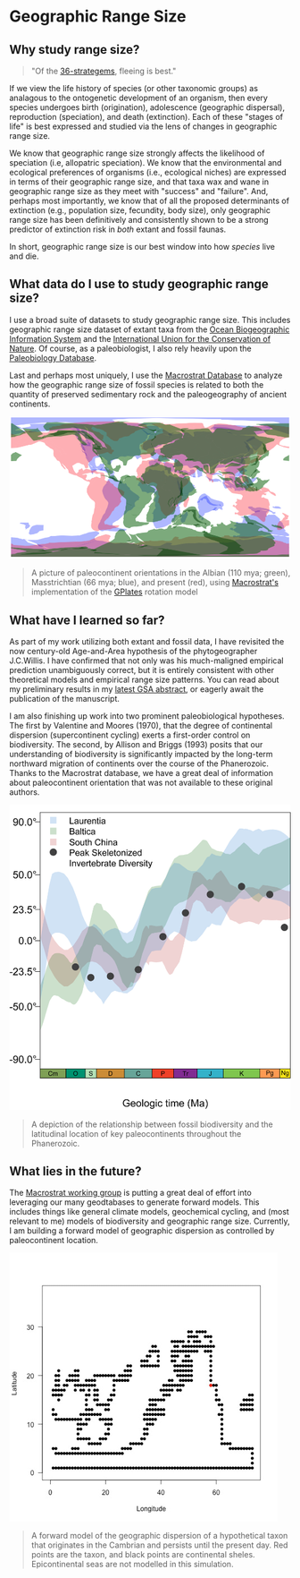 # Geographic Range Size

## Why study range size?
> "Of the [36-strategems](https://en.wikipedia.org/wiki/Thirty-Six_Stratagems), fleeing is best."

If we view the life history of species (or other taxonomic groups) as analagous to the ontogenetic development of an organism, then every species undergoes birth (origination), adolescence (geographic dispersal), reproduction (speciation), and death (extinction). Each of these "stages of life" is best expressed and studied via the lens of changes in geographic range size.

We know that geographic range size strongly affects the likelihood of speciation (i.e, allopatric speciation). We know that the environmental and ecological preferences of organisms (i.e., ecological niches) are expressed in terms of their geographic range size, and that taxa wax and wane in geographic range size as they meet with "success" and "failure". And, perhaps most importantly, we know that of all the proposed determinants of extinction (e.g., population size, fecundity, body size), only geographic range size has been definitively and consistently shown to be a strong predictor of extinction risk in *both* extant and fossil faunas.

In short, geographic range size is our best window into how *species* live and die.

## What data do I use to study geographic range size?

I use a broad suite of datasets to study geographic range size. This includes geographic range size dataset of extant taxa from the [Ocean Biogeographic Information System](www.iobis.org) and the [International Union for the Conservation of Nature](www.iucnredlist.org). Of course, as a paleobiologist, I also rely heavily upon the [Paleobiology Database](www.paleobiodb.org).

Last and perhaps most uniquely, I use the [Macrostrat Database](www.macrostrat.org) to analyze how the geographic range size of fossil species is related to both the quantity of preserved sedimentary rock and the paleogeography of ancient continents.

![Paleocontinent Image](https://raw.githubusercontent.com/aazaff/aazaff.github.io/master/projects/Alice.png)
> A picture of paleocontinent orientations in the Albian (110 mya; green), Masstrichtian (66 mya; blue), and present (red), using [Macrostrat's](www.macrostrat.org) implementation of the [GPlates](www.gplates.org) rotation model

## What have I learned so far?

As part of my work utilizing both extant and fossil data, I have revisited the now century-old Age-and-Area hypothesis of the phytogeographer J.C.Willis. I have confirmed that not only was his much-maligned empirical prediction unambiguously correct, but it is entirely consistent with other theoretical models and empirical range size patterns. You can read about my preliminary results in my [latest GSA abstract](https://gsa.confex.com/gsa/2015AM/webprogram/Paper269082.html), or eagerly await the publication of the manuscript.

I am also finishing up work into two prominent paleobiological hypotheses. The first by Valentine and Moores (1970), that the degree of continental dispersion (supercontinent cycling) exerts a first-order control on biodiversity. The second, by Allison and Briggs (1993) posits that our understanding of biodiversity is significantly impacted by the long-term northward migration of continents over the course of the Phanerozoic. Thanks to the Macrostrat database, we have a great deal of information about paleocontinent orientation that was not available to these original authors.

![Allison&Briggs](https://github.com/aazaff/aazaff.github.io/blob/master/projects/AliceLatitude.png)
> A depiction of the relationship between fossil biodiversity and the latitudinal location of key paleocontinents throughout the Phanerozoic.

## What lies in the future?

The [Macrostrat working group](www.macrostrat.org) is putting a great deal of effort into leveraging our many geodtabases to generate forward models. This includes things like general climate models, geochemical cycling, and (most relevant to me) models of biodiversity and geographic range size. Currently, I am building a forward model of geographic dispersion as controlled by paleocontinent location.  

![ForwardModel](https://github.com/aazaff/aazaff.github.io/blob/master/projects/Alice.gif)
> A forward model of the geographic dispersion of a hypothetical taxon that originates in the Cambrian and persists until the present day. Red points are the taxon, and black points are continental sheles. Epicontinental seas are not modelled in this simulation.
